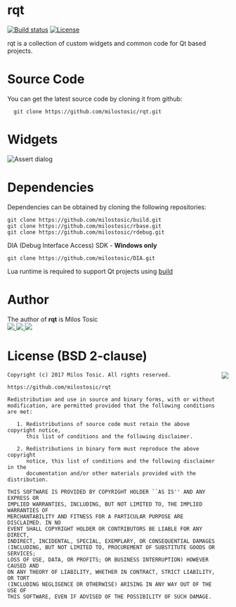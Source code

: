 rqt
======

[![Build status](https://ci.appveyor.com/api/projects/status/i12r49fgjsfr5v0q?svg=true)](https://ci.appveyor.com/project/milostosic/rqt)
[![License](https://img.shields.io/badge/license-BSD--2%20clause-blue.svg)](https://github.com/milostosic/rqt/blob/master/LICENSE)

rqt is a collection of custom widgets and common code for Qt based projects.

Source Code
======

You can get the latest source code by cloning it from github:

      git clone https://github.com/milostosic/rqt.git 

Widgets
======

![Assert dialog](https://github.com/milostosic/rqt/blob/master/resources/rqt_assert.png)

Dependencies
======

Dependencies can be obtained by cloning the following repositories:

	git clone https://github.com/milostosic/build.git
	git clone https://github.com/milostosic/rbase.git
	git clone https://github.com/milostosic/rdebug.git

DIA (Debug Interface Access) SDK - **Windows only**

	git clone https://github.com/milostosic/DIA.git 

Lua runtime is required to support Qt projects using [build](https://github.com/milostosic/build)

Author
======

The author of **rqt** is Milos Tosic  
[ <img src="https://github.com/milostosic/build/blob/master/img/twitter.png">](https://twitter.com/milostosic)[ <img src="https://github.com/milostosic/build/blob/master/img/linkedin.png">](https://www.linkedin.com/in/milostosic/)[ <img src="https://github.com/milostosic/build/blob/master/img/mail.png">](mailto:milostosic77@gmail.com)  

License (BSD 2-clause)
======

<a href="http://opensource.org/licenses/BSD-2-Clause" target="_blank">
<img align="right" src="http://opensource.org/trademarks/opensource/OSI-Approved-License-100x137.png">
</a>

	Copyright (c) 2017 Milos Tosic. All rights reserved.
	
	https://github.com/milostosic/rqt
	
	Redistribution and use in source and binary forms, with or without
	modification, are permitted provided that the following conditions are met:
	
	   1. Redistributions of source code must retain the above copyright notice,
	      this list of conditions and the following disclaimer.
	
	   2. Redistributions in binary form must reproduce the above copyright
	      notice, this list of conditions and the following disclaimer in the
	      documentation and/or other materials provided with the distribution.
	
	THIS SOFTWARE IS PROVIDED BY COPYRIGHT HOLDER ``AS IS'' AND ANY EXPRESS OR
	IMPLIED WARRANTIES, INCLUDING, BUT NOT LIMITED TO, THE IMPLIED WARRANTIES OF
	MERCHANTABILITY AND FITNESS FOR A PARTICULAR PURPOSE ARE DISCLAIMED. IN NO
	EVENT SHALL COPYRIGHT HOLDER OR CONTRIBUTORS BE LIABLE FOR ANY DIRECT,
	INDIRECT, INCIDENTAL, SPECIAL, EXEMPLARY, OR CONSEQUENTIAL DAMAGES
	(INCLUDING, BUT NOT LIMITED TO, PROCUREMENT OF SUBSTITUTE GOODS OR SERVICES;
	LOSS OF USE, DATA, OR PROFITS; OR BUSINESS INTERRUPTION) HOWEVER CAUSED AND
	ON ANY THEORY OF LIABILITY, WHETHER IN CONTRACT, STRICT LIABILITY, OR TORT
	(INCLUDING NEGLIGENCE OR OTHERWISE) ARISING IN ANY WAY OUT OF THE USE OF
	THIS SOFTWARE, EVEN IF ADVISED OF THE POSSIBILITY OF SUCH DAMAGE. 

